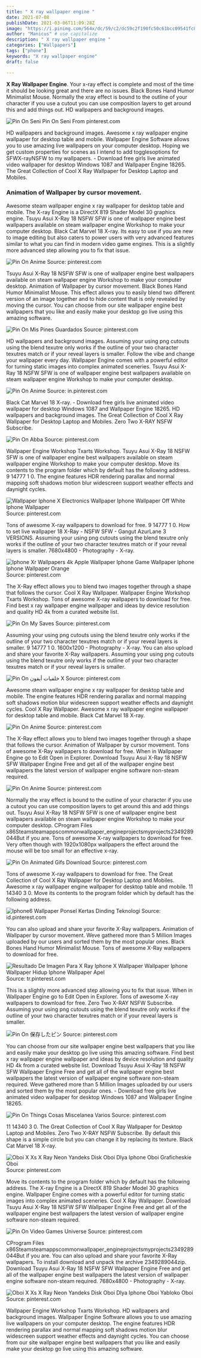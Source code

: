 ```yaml
---
title: " X ray wallpaper engine "
date: 2021-07-08
publishDate: 2021-03-06T11:09:28Z
image: "https://i.pinimg.com/564x/dc/59/c2/dc59c2f190fc50c61bcc09541fc8c8e8.jpg"
author: "Manicus" # use capitalize
description: " X ray wallpaper engine "
categories: ["Wallpapers"]
tags: ["phone"]
keywords: "X ray wallpaper engine"
draft: false

---
```



**X Ray Wallpaper Engine**. Your x-ray effect is complete and most of the time it should be looking great and there are no issues. Black Bones Hand Humor Minimalist Mouse. Normally the xray effect is bound to the outline of your character if you use a cutout you can use composition layers to get around this and add things out. HD wallpapers and background images.

![Pin On Seni](https://i.pinimg.com/236x/49/04/85/4904852dc7f12aafd41d71f0e2d846cb.jpg "Pin On Seni")
Pin On Seni From pinterest.com


HD wallpapers and background images. Awesome x ray wallpaper engine wallpaper for desktop table and mobile. Wallpaper Engine Software allows you to use amazing live wallpapers on your computer desktop. Hoping we get custom properties for scenes as I intend to add togglesoptions for SFWX-rayNSFW to my wallpapers. - Download free girls live animated video wallpaper for desktop Windows 1087 and Wallpaper Engine 18265. The Great Collection of Cool X Ray Wallpaper for Desktop Laptop and Mobiles.

### Animation of Wallpaper by cursor movement.

Awesome steam wallpaper engine x ray wallpaper for desktop table and mobile. The X-ray Engine is a DirectX 819 Shader Model 30 graphics engine. Tsuyu Asui X-Ray 18 NSFW SFW is one of wallpaper engine best wallpapers available on steam wallpaper engine Workshop to make your computer desktop. Black Cat Marvel 18 X-ray. Its easy to use if you are new to image editing but also caters to power users with very advanced features similar to what you can find in modern video game engines. This is a slightly more advanced step allowing you to fix that issue.


![Pin On Anime](https://i.pinimg.com/originals/de/f5/65/def565f883566b9ba7234c1191d911ee.jpg "Pin On Anime")
Source: pinterest.com

Tsuyu Asui X-Ray 18 NSFW SFW is one of wallpaper engine best wallpapers available on steam wallpaper engine Workshop to make your computer desktop. Animation of Wallpaper by cursor movement. Black Bones Hand Humor Minimalist Mouse. This effect allows you to easily blend two different version of an image together and to hide content that is only revealed by moving the cursor. You can choose from our site wallpaper engine best wallpapers that you like and easily make your desktop go live using this amazing software.

![Pin On Mis Pines Guardados](https://i.pinimg.com/originals/cd/85/98/cd8598ffc969ee843bcb611df33b2f12.jpg "Pin On Mis Pines Guardados")
Source: pinterest.com

HD wallpapers and background images. Assuming your using png cutouts using the blend texutre only works if the outline of your two character texutres match or if your reveal layers is smaller. Follow the vibe and change your wallpaper every day. Wallpaper Engine comes with a powerful editor for turning static images into complex animated sceneries. Tsuyu Asui X-Ray 18 NSFW SFW is one of wallpaper engine best wallpapers available on steam wallpaper engine Workshop to make your computer desktop.

![Pin On Anime](https://i.pinimg.com/originals/89/ef/07/89ef070a8e77a2545e8aebcf089f1579.jpg "Pin On Anime")
Source: in.pinterest.com

Black Cat Marvel 18 X-ray. - Download free girls live animated video wallpaper for desktop Windows 1087 and Wallpaper Engine 18265. HD wallpapers and background images. The Great Collection of Cool X Ray Wallpaper for Desktop Laptop and Mobiles. Zero Two X-RAY NSFW Subscribe.

![Pin On Abba](https://i.pinimg.com/474x/c9/8b/31/c98b31d063fedb1af27750d47e4b6593.jpg "Pin On Abba")
Source: pinterest.com

Wallpaper Engine Workshop Txarts Workshop. Tsuyu Asui X-Ray 18 NSFW SFW is one of wallpaper engine best wallpapers available on steam wallpaper engine Workshop to make your computer desktop. Move its contents to the program folder which by default has the following address. 9 14777 1 0. The engine features HDR rendering parallax and normal mapping soft shadows motion blur widescreen support weather effects and daynight cycles.

![Wallpaper Iphone X Electronics Wallpaper Iphone Wallpaper Off White Iphone Wallpaper](https://i.pinimg.com/originals/d2/85/9a/d2859ac8a023265f5cd36c24067cb759.png "Wallpaper Iphone X Electronics Wallpaper Iphone Wallpaper Off White Iphone Wallpaper")
Source: pinterest.com

Tons of awesome X-ray wallpapers to download for free. 9 14777 1 0. How to set live wallpaper 18 X-Ray - NSFW SFW - Gangut AzurLane 3 VERSIONS. Assuming your using png cutouts using the blend texutre only works if the outline of your two character texutres match or if your reveal layers is smaller. 7680x4800 - Photography - X-ray.

![Iphone Xr Wallpapers 4k Apple Wallpaper Iphone Game Wallpaper Iphone Iphone Wallpaper Orange](https://i.pinimg.com/originals/0b/18/c4/0b18c43ef212a757df7749cdba54d10d.png "Iphone Xr Wallpapers 4k Apple Wallpaper Iphone Game Wallpaper Iphone Iphone Wallpaper Orange")
Source: pinterest.com

The X-Ray effect allows you to blend two images together through a shape that follows the cursor. Cool X Ray Wallpaper. Wallpaper Engine Workshop Txarts Workshop. Tons of awesome X-ray wallpapers to download for free. Find best x ray wallpaper engine wallpaper and ideas by device resolution and quality HD 4k from a curated website list.

![Pin On My Saves](https://i.pinimg.com/originals/6b/f1/b1/6bf1b1ca7ef27007e04e5b07fdec34b3.jpg "Pin On My Saves")
Source: pinterest.com

Assuming your using png cutouts using the blend texutre only works if the outline of your two character texutres match or if your reveal layers is smaller. 9 14777 1 0. 1600x1200 - Photography - X-ray. You can also upload and share your favorite X-Ray wallpapers. Assuming your using png cutouts using the blend texutre only works if the outline of your two character texutres match or if your reveal layers is smaller.

![Pin On خلفيات أيفون X](https://i.pinimg.com/originals/e1/9c/8d/e19c8d855926bcc70efac47ac983273d.jpg "Pin On خلفيات أيفون X")
Source: pinterest.com

Awesome steam wallpaper engine x ray wallpaper for desktop table and mobile. The engine features HDR rendering parallax and normal mapping soft shadows motion blur widescreen support weather effects and daynight cycles. Cool X Ray Wallpaper. Awesome x ray wallpaper engine wallpaper for desktop table and mobile. Black Cat Marvel 18 X-ray.

![Pin On Anime](https://i.pinimg.com/originals/97/67/fd/9767fd84df52003aa58f9aea8f5763eb.jpg "Pin On Anime")
Source: pinterest.com

The X-Ray effect allows you to blend two images together through a shape that follows the cursor. Animation of Wallpaper by cursor movement. Tons of awesome X-Ray wallpapers to download for free. When in Wallpaper Engine go to Edit Open in Explorer. Download Tsuyu Asui X-Ray 18 NSFW SFW Wallpaper Engine Free and get all of the wallpaper engine best wallpapers the latest version of wallpaper engine software non-steam required.

![Pin On Anime](https://i.pinimg.com/564x/bd/09/c9/bd09c93212e06331b5381a2dc2eece02.jpg "Pin On Anime")
Source: pinterest.com

Normally the xray effect is bound to the outline of your character if you use a cutout you can use composition layers to get around this and add things out. Tsuyu Asui X-Ray 18 NSFW SFW is one of wallpaper engine best wallpapers available on steam wallpaper engine Workshop to make your computer desktop. CProgram Files x86Steamsteamappscommonwallpaper_engineprojectsmyprojects2349289044But if you are. Tons of awesome X-ray wallpapers to download for free. Very often though with 1920x1080px wallpapers the effect around the mouse will be too small for an effective x-ray.

![Pin On Animated Gifs Download](https://i.pinimg.com/originals/96/11/e1/9611e17f896804f38ed30e72c16fcf24.jpg "Pin On Animated Gifs Download")
Source: pinterest.com

Tons of awesome X-ray wallpapers to download for free. The Great Collection of Cool X Ray Wallpaper for Desktop Laptop and Mobiles. Awesome x ray wallpaper engine wallpaper for desktop table and mobile. 11 14340 3 0. Move its contents to the program folder which by default has the following address.

![Iphone6 Wallpaper Ponsel Kertas Dinding Teknologi](https://i.pinimg.com/originals/76/33/83/7633835d3e6e8ef7e13a113701aa5fe3.jpg "Iphone6 Wallpaper Ponsel Kertas Dinding Teknologi")
Source: id.pinterest.com

You can also upload and share your favorite X-Ray wallpapers. Animation of Wallpaper by cursor movement. Weve gathered more than 5 Million Images uploaded by our users and sorted them by the most popular ones. Black Bones Hand Humor Minimalist Mouse. Tons of awesome X-Ray wallpapers to download for free.

![Resultado De Imagen Para X Ray Iphone X Wallpaper Wallpaper Iphone Wallpaper Hidup Iphone Wallpaper Apel](https://i.pinimg.com/originals/e8/a2/1f/e8a21f6429e322604120ecf328c048b1.jpg "Resultado De Imagen Para X Ray Iphone X Wallpaper Wallpaper Iphone Wallpaper Hidup Iphone Wallpaper Apel")
Source: tr.pinterest.com

This is a slightly more advanced step allowing you to fix that issue. When in Wallpaper Engine go to Edit Open in Explorer. Tons of awesome X-ray wallpapers to download for free. Zero Two X-RAY NSFW Subscribe. Assuming your using png cutouts using the blend texutre only works if the outline of your two character texutres match or if your reveal layers is smaller.

![Pin On 保存したピン](https://i.pinimg.com/736x/76/da/02/76da02ee21b6d3ac26e28dd763b3bef2.jpg "Pin On 保存したピン")
Source: pinterest.com

You can choose from our site wallpaper engine best wallpapers that you like and easily make your desktop go live using this amazing software. Find best x ray wallpaper engine wallpaper and ideas by device resolution and quality HD 4k from a curated website list. Download Tsuyu Asui X-Ray 18 NSFW SFW Wallpaper Engine Free and get all of the wallpaper engine best wallpapers the latest version of wallpaper engine software non-steam required. Weve gathered more than 5 Million Images uploaded by our users and sorted them by the most popular ones. - Download free girls live animated video wallpaper for desktop Windows 1087 and Wallpaper Engine 18265.

![Pin On Things Cosas Miscelanea Varios](https://i.pinimg.com/originals/98/b8/b6/98b8b66b6c53e11689a0f911b60637bf.jpg "Pin On Things Cosas Miscelanea Varios")
Source: pinterest.com

11 14340 3 0. The Great Collection of Cool X Ray Wallpaper for Desktop Laptop and Mobiles. Zero Two X-RAY NSFW Subscribe. By default this shape is a simple circle but you can change it by replacing its texture. Black Cat Marvel 18 X-ray.

![Oboi X Xs X Ray Neon Yandeks Disk Oboi Dlya Iphone Oboi Graficheskie Oboi](https://i.pinimg.com/474x/1c/61/69/1c6169baee52bad56e7dc0ed5ad2f50d.jpg "Oboi X Xs X Ray Neon Yandeks Disk Oboi Dlya Iphone Oboi Graficheskie Oboi")
Source: pinterest.com

Move its contents to the program folder which by default has the following address. The X-ray Engine is a DirectX 819 Shader Model 30 graphics engine. Wallpaper Engine comes with a powerful editor for turning static images into complex animated sceneries. Cool X Ray Wallpaper. Download Tsuyu Asui X-Ray 18 NSFW SFW Wallpaper Engine Free and get all of the wallpaper engine best wallpapers the latest version of wallpaper engine software non-steam required.

![Pin On Video Games Universe](https://i.pinimg.com/originals/10/21/f0/1021f031d88d0b62ef50f37f167b4b46.jpg "Pin On Video Games Universe")
Source: pinterest.com

CProgram Files x86Steamsteamappscommonwallpaper_engineprojectsmyprojects2349289044But if you are. You can also upload and share your favorite X-Ray wallpapers. To install download and unpack the archive 2349289044zip. Download Tsuyu Asui X-Ray 18 NSFW SFW Wallpaper Engine Free and get all of the wallpaper engine best wallpapers the latest version of wallpaper engine software non-steam required. 7680x4800 - Photography - X-ray.

![Oboi X Xs X Ray Neon Yandeks Disk Oboi Dlya Iphone Oboi Yabloko Oboi](https://i.pinimg.com/564x/dc/59/c2/dc59c2f190fc50c61bcc09541fc8c8e8.jpg "Oboi X Xs X Ray Neon Yandeks Disk Oboi Dlya Iphone Oboi Yabloko Oboi")
Source: pinterest.com

Wallpaper Engine Workshop Txarts Workshop. HD wallpapers and background images. Wallpaper Engine Software allows you to use amazing live wallpapers on your computer desktop. The engine features HDR rendering parallax and normal mapping soft shadows motion blur widescreen support weather effects and daynight cycles. You can choose from our site wallpaper engine best wallpapers that you like and easily make your desktop go live using this amazing software.

